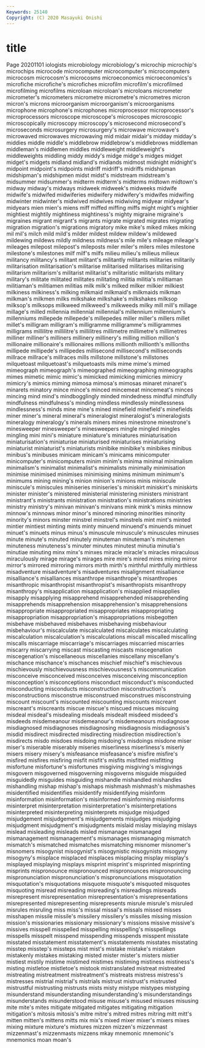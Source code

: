 ```yaml
---
Keywords: 25140
Copyright: (C) 2020 Masayuki Onishi
---
```


# title
Page 20201101
iologists microbiology microbiology's microchip microchip's microchips microcode microcomputer microcomputer's microcomputers
microcosm microcosm's microcosms microeconomics microeconomics's microfiche microfiche's microfiches microfilm microfilm's
microfilmed microfilming microfilms microloan microloan's microloans micrometer micrometer's micrometers micrometre
micrometre's micrometres micron micron's microns microorganism microorganism's microorganisms microphone microphone's
microphones microprocessor microprocessor's microprocessors microscope microscope's microscopes microscopic microscopically microscopy
microscopy's microsecond microsecond's microseconds microsurgery microsurgery's microwave microwave's microwaved microwaves
microwaving mid midair midair's midday midday's middies middle middle's middlebrow
middlebrow's middlebrows middleman middleman's middlemen middles middleweight middleweight's middleweights middling
middy middy's midge midge's midges midget midget's midgets midland midland's
midlands midmost midnight midnight's midpoint midpoint's midpoints midriff midriff's midriffs
midshipman midshipman's midshipmen midst midst's midstream midstream's midsummer midsummer's midterm
midterm's midterms midtown midtown's midway midway's midways midweek midweek's midweeks
midwife midwife's midwifed midwiferies midwifery midwifery's midwifes midwifing midwinter midwinter's
midwived midwives midwiving midyear midyear's midyears mien mien's miens miff
miffed miffing miffs might might's mightier mightiest mightily mightiness mightiness's
mighty migraine migraine's migraines migrant migrant's migrants migrate migrated migrates
migrating migration migration's migrations migratory mike mike's miked mikes miking
mil mil's milch mild mild's milder mildest mildew mildew's mildewed
mildewing mildews mildly mildness mildness's mile mile's mileage mileage's mileages
milepost milepost's mileposts miler miler's milers miles milestone milestone's milestones
milf milf's milfs milieu milieu's milieus milieux militancy militancy's militant
militant's militantly militants militaries militarily militarisation militarisation's militarise militarised militarises
militarising militarism militarism's militarist militarist's militaristic militarists military military's militate
militated militates militating militia militia's militiaman militiaman's militiamen militias milk
milk's milked milker milkier milkiest milkiness milkiness's milking milkmaid milkmaid's
milkmaids milkman milkman's milkmen milks milkshake milkshake's milkshakes milksop milksop's
milksops milkweed milkweed's milkweeds milky mill mill's millage millage's milled
millennia millennial millennial's millennium millennium's millenniums millepede millepede's millepedes miller
miller's millers millet millet's milligram milligram's milligramme milligramme's milligrammes milligrams
millilitre millilitre's millilitres millimetre millimetre's millimetres milliner milliner's milliners millinery
millinery's milling million million's millionaire millionaire's millionaires millions millionth millionth's
millionths millipede millipede's millipedes millisecond millisecond's milliseconds millrace millrace's millraces
mills millstone millstone's millstones milquetoast milquetoast's milquetoasts mils mime mime's
mimed mimeograph mimeograph's mimeographed mimeographing mimeographs mimes mimetic mimic mimic's
mimicked mimicking mimicries mimicry mimicry's mimics miming mimosa mimosa's mimosas
minaret minaret's minarets minatory mince mince's minced mincemeat mincemeat's minces
mincing mind mind's mindbogglingly minded mindedness mindful mindfully mindfulness mindfulness's
minding mindless mindlessly mindlessness mindlessness's minds mine mine's mined minefield
minefield's minefields miner miner's mineral mineral's mineralogist mineralogist's mineralogists mineralogy
mineralogy's minerals miners mines minestrone minestrone's minesweeper minesweeper's minesweepers mingle
mingled mingles mingling mini mini's miniature miniature's miniatures miniaturisation miniaturisation's
miniaturise miniaturised miniaturises miniaturising miniaturist miniaturist's miniaturists minibike minibike's minibikes
minibus minibus's minibuses minicam minicam's minicams minicomputer minicomputer's minicomputers minim
minim's minima minimal minimalism minimalism's minimalist minimalist's minimalists minimally minimisation
minimise minimised minimises minimising minims minimum minimum's minimums mining mining's
minion minion's minions minis miniscule miniscule's miniscules miniseries miniseries's miniskirt
miniskirt's miniskirts minister minister's ministered ministerial ministering ministers ministrant ministrant's
ministrants ministration ministration's ministrations ministries ministry ministry's minivan minivan's minivans
mink mink's minks minnow minnow's minnows minor minor's minored minoring
minorities minority minority's minors minster minstrel minstrel's minstrels mint mint's
minted mintier mintiest minting mints minty minuend minuend's minuends minuet
minuet's minuets minus minus's minuscule minuscule's minuscules minuses minute minute's
minuted minutely minuteman minuteman's minutemen minuteness minuteness's minuter minutes minutest
minutia minutia's minutiae minuting minx minx's minxes miracle miracle's miracles
miraculous miraculously mirage mirage's mirages mire mire's mired mires miring
mirror mirror's mirrored mirroring mirrors mirth mirth's mirthful mirthfully mirthless
misadventure misadventure's misadventures misalignment misalliance misalliance's misalliances misanthrope misanthrope's misanthropes
misanthropic misanthropist misanthropist's misanthropists misanthropy misanthropy's misapplication misapplication's misapplied misapplies
misapply misapplying misapprehend misapprehended misapprehending misapprehends misapprehension misapprehension's misapprehensions misappropriate
misappropriated misappropriates misappropriating misappropriation misappropriation's misappropriations misbegotten misbehave misbehaved misbehaves
misbehaving misbehaviour misbehaviour's miscalculate miscalculated miscalculates miscalculating miscalculation miscalculation's miscalculations
miscall miscalled miscalling miscalls miscarriage miscarriage's miscarriages miscarried miscarries miscarry
miscarrying miscast miscasting miscasts miscegenation miscegenation's miscellaneous miscellanies miscellany miscellany's
mischance mischance's mischances mischief mischief's mischievous mischievously mischievousness mischievousness's miscommunication
misconceive misconceived misconceives misconceiving misconception misconception's misconceptions misconduct misconduct's misconducted
misconducting misconducts misconstruction misconstruction's misconstructions misconstrue misconstrued misconstrues misconstruing miscount
miscount's miscounted miscounting miscounts miscreant miscreant's miscreants miscue miscue's miscued
miscues miscuing misdeal misdeal's misdealing misdeals misdealt misdeed misdeed's misdeeds
misdemeanour misdemeanour's misdemeanours misdiagnose misdiagnosed misdiagnoses misdiagnosing misdiagnosis misdiagnosis's misdid
misdirect misdirected misdirecting misdirection misdirection's misdirects misdo misdoes misdoing misdoing's
misdoings misdone miser miser's miserable miserably miseries miserliness miserliness's miserly
misers misery misery's misfeasance misfeasance's misfire misfire's misfired misfires misfiring
misfit misfit's misfits misfitted misfitting misfortune misfortune's misfortunes misgiving misgiving's
misgivings misgovern misgoverned misgoverning misgoverns misguide misguided misguidedly misguides misguiding
mishandle mishandled mishandles mishandling mishap mishap's mishaps mishmash mishmash's mishmashes
misidentified misidentifies misidentify misidentifying misinform misinformation misinformation's misinformed misinforming misinforms
misinterpret misinterpretation misinterpretation's misinterpretations misinterpreted misinterpreting misinterprets misjudge misjudged misjudgement
misjudgement's misjudgements misjudges misjudging misjudgment misjudgment's misjudgments mislaid mislay mislaying
mislays mislead misleading misleads misled mismanage mismanaged mismanagement mismanagement's mismanages
mismanaging mismatch mismatch's mismatched mismatches mismatching misnomer misnomer's misnomers misogynist
misogynist's misogynistic misogynists misogyny misogyny's misplace misplaced misplaces misplacing misplay
misplay's misplayed misplaying misplays misprint misprint's misprinted misprinting misprints mispronounce
mispronounced mispronounces mispronouncing mispronunciation mispronunciation's mispronunciations misquotation misquotation's misquotations misquote
misquote's misquoted misquotes misquoting misread misreading misreading's misreadings misreads misrepresent
misrepresentation misrepresentation's misrepresentations misrepresented misrepresenting misrepresents misrule misrule's misruled misrules
misruling miss miss's missal missal's missals missed misses misshapen missile
missile's missilery missilery's missiles missing mission mission's missionaries missionary missionary's
missions missive missive's missives misspell misspelled misspelling misspelling's misspellings misspells
misspelt misspend misspending misspends misspent misstate misstated misstatement misstatement's misstatements
misstates misstating misstep misstep's missteps mist mist's mistake mistake's mistaken
mistakenly mistakes mistaking misted mister mister's misters mistier mistiest mistily
mistime mistimed mistimes mistiming mistiness mistiness's misting mistletoe mistletoe's mistook
mistranslated mistreat mistreated mistreating mistreatment mistreatment's mistreats mistress mistress's mistresses
mistrial mistrial's mistrials mistrust mistrust's mistrusted mistrustful mistrusting mistrusts mists
misty mistype mistypes mistyping misunderstand misunderstanding misunderstanding's misunderstandings misunderstands misunderstood
misuse misuse's misused misuses misusing mite mite's mites mitigate mitigated
mitigates mitigating mitigation mitigation's mitosis mitosis's mitre mitre's mitred mitres
mitring mitt mitt's mitten mitten's mittens mitts mix mix's mixed
mixer mixer's mixers mixes mixing mixture mixture's mixtures mizzen mizzen's
mizzenmast mizzenmast's mizzenmasts mizzens mkay mnemonic mnemonic's mnemonics moan moan's
